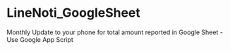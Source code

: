 # LineNoti_GoogleSheet
Monthly Update to your phone for total amount reported in Google Sheet - Use Google App Script
